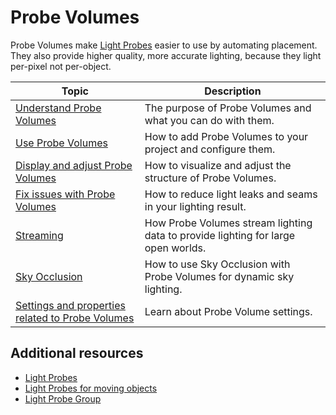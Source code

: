 # Probe Volumes

Probe Volumes make [Light Probes](https://docs.unity3d.com/Manual/LightProbes.html) easier to use by automating placement. They also provide higher quality, more accurate lighting, because they light per-pixel not per-object.

| Topic                    | Description                                                 |
|--------------------------|-------------------------------------------------------------|
| [Understand Probe Volumes](probevolumes-concept.md) | The purpose of Probe Volumes and what you can do with them.   |
| [Use Probe Volumes](probevolumes-use.md) | How to add Probe Volumes to your project and configure them.  |
| [Display and adjust Probe Volumes](probevolumes-showandadjust.md)  | How to visualize and adjust the structure of Probe Volumes. |
| [Fix issues with Probe Volumes](probevolumes-fixissues.md)  | How to reduce light leaks and seams in your lighting result. |
| [Streaming](probevolumes-streaming.md)   | How Probe Volumes stream lighting data to provide lighting for large open worlds. |
| [Sky Occlusion](probevolumes-skyocclusion.md)   | How to use Sky Occlusion with Probe Volumes for dynamic sky lighting. |
| [Settings and properties related to Probe Volumes](probevolumes-settings.md) | Learn about Probe Volume settings. |

## Additional resources

* [Light Probes](https://docs.unity3d.com/Manual/LightProbes.html)
* [Light Probes for moving objects](https://docs.unity3d.com/Manual/LightProbes-MovingObjects.html)
* [Light Probe Group](https://docs.unity3d.com/Manual/class-LightProbeGroup.html)
